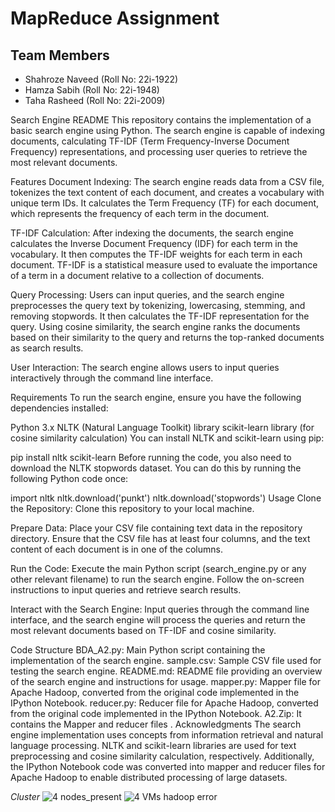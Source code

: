# MapReduce Assignment

## Team Members
- Shahroze Naveed (Roll No: 22i-1922)
- Hamza Sabih (Roll No: 22i-1948)
- Taha Rasheed (Roll No: 22i-2009)


Search Engine README
This repository contains the implementation of a basic search engine using Python. The search engine is capable of indexing documents, calculating TF-IDF (Term Frequency-Inverse Document Frequency) representations, and processing user queries to retrieve the most relevant documents.

Features
Document Indexing: The search engine reads data from a CSV file, tokenizes the text content of each document, and creates a vocabulary with unique term IDs. It calculates the Term Frequency (TF) for each document, which represents the frequency of each term in the document.

TF-IDF Calculation: After indexing the documents, the search engine calculates the Inverse Document Frequency (IDF) for each term in the vocabulary. It then computes the TF-IDF weights for each term in each document. TF-IDF is a statistical measure used to evaluate the importance of a term in a document relative to a collection of documents.

Query Processing: Users can input queries, and the search engine preprocesses the query text by tokenizing, lowercasing, stemming, and removing stopwords. It then calculates the TF-IDF representation for the query. Using cosine similarity, the search engine ranks the documents based on their similarity to the query and returns the top-ranked documents as search results.

User Interaction: The search engine allows users to input queries interactively through the command line interface.

Requirements
To run the search engine, ensure you have the following dependencies installed:

Python 3.x
NLTK (Natural Language Toolkit) library
scikit-learn library (for cosine similarity calculation)
You can install NLTK and scikit-learn using pip:


pip install nltk scikit-learn
Before running the code, you also need to download the NLTK stopwords dataset. You can do this by running the following Python code once:


import nltk
nltk.download('punkt')
nltk.download('stopwords')
Usage
Clone the Repository: Clone this repository to your local machine.

Prepare Data: Place your CSV file containing text data in the repository directory. Ensure that the CSV file has at least four columns, and the text content of each document is in one of the columns.

Run the Code: Execute the main Python script (search_engine.py or any other relevant filename) to run the search engine. Follow the on-screen instructions to input queries and retrieve search results.

Interact with the Search Engine: Input queries through the command line interface, and the search engine will process the queries and return the most relevant documents based on TF-IDF and cosine similarity.

Code Structure
BDA_A2.py: Main Python script containing the implementation of the search engine.
sample.csv: Sample CSV file used for testing the search engine.
README.md: README file providing an overview of the search engine and instructions for usage.
mapper.py: Mapper file for Apache Hadoop, converted from the original code implemented in the IPython Notebook.
reducer.py: Reducer file for Apache Hadoop, converted from the original code implemented in the IPython Notebook.
A2.Zip: It contains the Mapper and reducer files .
Acknowledgments
The search engine implementation uses concepts from information retrieval and natural language processing. NLTK and scikit-learn libraries are used for text preprocessing and cosine similarity calculation, respectively. Additionally, the IPython Notebook code was converted into mapper and reducer files for Apache Hadoop to enable distributed processing of large datasets.







*Cluster*
![4 nodes_present](https://github.com/shahroze211/BDA-A2/assets/157700960/e53ec5d6-8629-46e1-b2a7-26a6b888f314)
![4 VMs hadoop error](https://github.com/shahroze211/BDA-A2/assets/157700960/5f23cb10-0ad0-4b3c-80a2-41322dabb3be)

